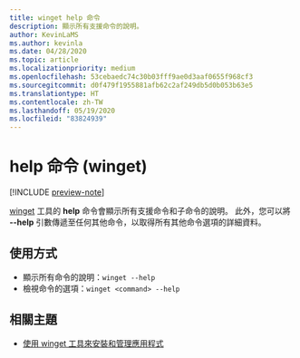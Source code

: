 ```yaml
---
title: winget help 命令
description: 顯示所有支援命令的說明。
author: KevinLaMS
ms.author: kevinla
ms.date: 04/28/2020
ms.topic: article
ms.localizationpriority: medium
ms.openlocfilehash: 53cebaedc74c30b03fff9ae0d3aaf0655f968cf3
ms.sourcegitcommit: d0f479f1955881afb62c2af249db5d0b053b63e5
ms.translationtype: HT
ms.contentlocale: zh-TW
ms.lasthandoff: 05/19/2020
ms.locfileid: "83824939"
---
```

# <a name="help-command-winget"></a>help 命令 (winget)

[!INCLUDE [preview-note](../../includes/package-manager-preview.md)]

[winget](index.md) 工具的 **help** 命令會顯示所有支援命令和子命令的說明。 此外，您可以將 **--help** 引數傳遞至任何其他命令，以取得所有其他命令選項的詳細資料。

## <a name="usage"></a>使用方式

* 顯示所有命令的說明：`winget --help`
* 檢視命令的選項：`winget <command> --help`

## <a name="related-topics"></a>相關主題

* [使用 winget 工具來安裝和管理應用程式](index.md)
